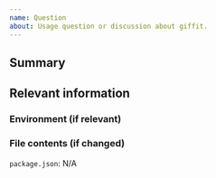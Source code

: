 ```yaml
---
name: Question
about: Usage question or discussion about giffit.
---
```


<!--
  To make it easier for me to help you, please include as much useful information as possible.
  Before opening a new issue, please search existing issues https://github.com/timhagn/giffit/issues
-->

## Summary

## Relevant information

<!-- Provide as much useful information as you can -->

### Environment (if relevant)

<!--
  Run `gatsby info --clipboard` in your gatsby project directory and 
  paste its contents here. Should your CLI of choice not support copying directly 
  to clipboard, just copy & paste `gatsby info`'s output here - both ways
  enclosing it within a code block (tripple backticks / ```) would be great! 
-->

### File contents (if changed)

`package.json`: N/A <!-- Please use a code block or just leave it as is if wasn't changed -->